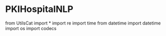 # PKIHospitalNLP
from UtilsCat import *
import re
import time
from datetime import datetime
import os
import codecs
